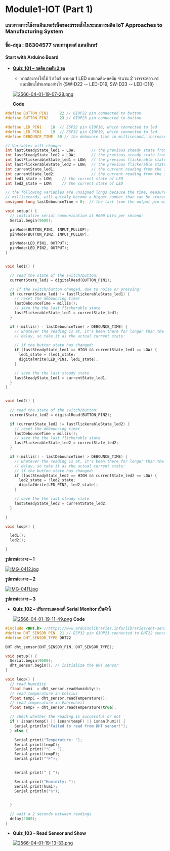# Module1-IOT (Part 1)

### แนวทางการใช้งานอินเทอร์เน็ตของสรรพสิ่งในระบบการผลิต IoT Approaches to Manufacturing System
### ขื่อ-สกุล : B6304577 นายภานุพงศ์ แคนอินทร์

#### __Start with Arduino Board__

* [__Quiz_101 – กดติด กดดับ 2 ชุด__](https://github.com/panupongKanin/Embedded_Systems-2565/tree/main/Module1-IOT%20(Part%201)/Quiz_101)
  - หากต้องการให้ใช้ 1 สวิตซ์ ควบคุม 1 LED แบบกดติด-กดดับ จำนวน 2 วงจรจะต่อวงจรและเขียนโปรแกรมอย่างไร {SW-D22 -- LED-D19, SW-D23 -- LED-D18}
  
  [![2566-04-01-19-07-28.png](https://i.postimg.cc/VN7Lsvsc/2566-04-01-19-07-28.png)](https://postimg.cc/R3HzXMnP)
  
  
  __Code__
  
```c++
#define BUTTON_PIN1     22 // GIOP22 pin connected to button
#define BUTTON_PIN2     23 // GIOP23 pin connected to button

#define LED_PIN1    18  // ESP32 pin GIOP18, which connected to led
#define LED_PIN2    19  // ESP32 pin GIOP19, which connected to led
#define DEBOUNCE_TIME  50 // the debounce time in millisecond, increase this time if it still chatters

// Variables will change:
int lastSteadyState_led1 = LOW;       // the previous steady state from the input pin
int lastSteadyState_led2 = LOW;       // the previous steady state from the input pin
int lastFlickerableState_led1 = LOW;  // the previous flickerable state from the input pin
int lastFlickerableState_led2 = LOW;  // the previous flickerable state from the input pin
int currentState_led1;                // the current reading from the input pin
int currentState_led2;                // the current reading from the input pin
int led1_state = LOW;    // the current state of LED
int led2_state = LOW;    // the current state of LED

// the following variables are unsigned longs because the time, measured in
// milliseconds, will quickly become a bigger number than can be stored in an int.
unsigned long lastDebounceTime = 0;  // the last time the output pin was toggled

void setup() {
  // initialize serial communication at 9600 bits per second:
  Serial.begin(9600);

  pinMode(BUTTON_PIN1, INPUT_PULLUP);
  pinMode(BUTTON_PIN2, INPUT_PULLUP);

  pinMode(LED_PIN1, OUTPUT);
  pinMode(LED_PIN2, OUTPUT);
}


void led1() {

  // read the state of the switch/button:
  currentState_led1 = digitalRead(BUTTON_PIN1);

  // If the switch/button changed, due to noise or pressing:
  if (currentState_led1 != lastFlickerableState_led1) {
    // reset the debouncing timer
    lastDebounceTime = millis();
    // save the the last flickerable state
    lastFlickerableState_led1 = currentState_led1;
  }

  if ((millis() - lastDebounceTime) > DEBOUNCE_TIME) {
    // whatever the reading is at, it's been there for longer than the debounce
    // delay, so take it as the actual current state:

    // if the button state has changed:
    if (lastSteadyState_led1 == HIGH && currentState_led1 == LOW) {
      led1_state = !led1_state;
      digitalWrite(LED_PIN1, led1_state);
    }

    // save the the last steady state
    lastSteadyState_led1 = currentState_led1;
  }
}


void led2() {
  
  // read the state of the switch/button:
  currentState_led2 = digitalRead(BUTTON_PIN2);

  if (currentState_led2 != lastFlickerableState_led2) {
    // reset the debouncing timer
    lastDebounceTime = millis();
    // save the the last flickerable state
    lastFlickerableState_led2 = currentState_led2;
  }

  if ((millis() - lastDebounceTime) > DEBOUNCE_TIME) {
    // whatever the reading is at, it's been there for longer than the debounce
    // delay, so take it as the actual current state:
    // if the button state has changed:
    if (lastSteadyState_led2 == HIGH && currentState_led2 == LOW) {
      led2_state = !led2_state;
      digitalWrite(LED_PIN2, led2_state);
    }

    // save the the last steady state
    lastSteadyState_led2 = currentState_led2;
  }

}

void loop() {

  led1();
  led2();

}
```
   

   __รูปการต่อวงจร – 1__
   
   [![IMG-0412.jpg](https://i.postimg.cc/SRvzfQcb/IMG-0412.jpg)](https://postimg.cc/302RKTLt)
   
   __รูปการต่อวงจร – 2__
   
   [![IMG-0411.jpg](https://i.postimg.cc/y6ftcq31/IMG-0411.jpg)](https://postimg.cc/c6nFGbc2)
   
   __รูปการต่อวงจร – 3__



* __Quiz_102 – ปรับการแสดงผลที่ Serial Monitor เป็นดังนี้__

  [![2566-04-01-19-11-49.png](https://i.postimg.cc/4nC3C0f7/2566-04-01-19-11-49.png)](https://postimg.cc/N24tmprB)
  __Code__
  
  
```c++
#include <DHT.h> //https://www.arduinolibraries.info/libraries/dht-sensor-library
#define DHT_SENSOR_PIN  21 // ESP32 pin GIOP21 connected to DHT22 sensor
#define DHT_SENSOR_TYPE DHT22

DHT dht_sensor(DHT_SENSOR_PIN, DHT_SENSOR_TYPE);

void setup() {
  Serial.begin(9600);
  dht_sensor.begin(); // initialize the DHT sensor
}

void loop() {
  // read humidity
  float humi  = dht_sensor.readHumidity();
  // read temperature in Celsius
  float tempC = dht_sensor.readTemperature();
  // read temperature in Fahrenheit
  float tempF = dht_sensor.readTemperature(true);

  // check whether the reading is successful or not
  if ( isnan(tempC) || isnan(tempF) || isnan(humi)) {
    Serial.println("Failed to read from DHT sensor!");
  } else {

    Serial.print("Temperature: ");
    Serial.print(tempC);
    Serial.print("°C ~ ");
    Serial.print(tempF);
    Serial.print("°F");
    

    Serial.print(" | ");

    Serial.print("Humidity: ");
    Serial.print(humi);
    Serial.println("%");

    
  }

  // wait a 2 seconds between readings
  delay(2000);
}

```


* __Quiz_103 – Read Sensor and Show__

  [![2566-04-01-19-13-33.png](https://i.postimg.cc/gJWFWP8P/2566-04-01-19-13-33.png)](https://postimg.cc/XZQDfms2)
